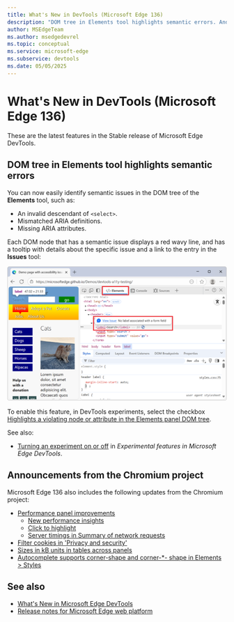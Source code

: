 ```yaml
---
title: What's New in DevTools (Microsoft Edge 136)
description: "DOM tree in Elements tool highlights semantic errors. And more."
author: MSEdgeTeam
ms.author: msedgedevrel
ms.topic: conceptual
ms.service: microsoft-edge
ms.subservice: devtools
ms.date: 05/05/2025
---
```

# What's New in DevTools (Microsoft Edge 136)

These are the latest features in the Stable release of Microsoft Edge DevTools.


<!-- ====================================================================== -->
## DOM tree in Elements tool highlights semantic errors

<!-- Subtitle: DOM elements with semantic errors are highlighted with a wavy line and a tooltip with a link. -->

You can now easily identify semantic issues in the DOM tree of the **Elements** tool, such as: 
* An invalid descendant of `<select>`.
* Mismatched ARIA definitions.
* Missing ARIA attributes.

Each DOM node that has a semantic issue displays a red wavy line, and has a tooltip with details about the specific issue and a link to the entry in the **Issues** tool:

![DOM adorner in Elements](./devtools-136-images/dom-adorner.png)

To enable this feature, in DevTools experiments, select the checkbox [Highlights a violating node or attribute in the Elements panel DOM tree](../../../experimental-features/index.md#highlights-a-violating-node-or-attribute-in-the-elements-panel-dom-tree).

See also:
* [Turning an experiment on or off](../../../experimental-features/index.md#turning-an-experiment-on-or-off) in _Experimental features in Microsoft Edge DevTools_.


<!-- ====================================================================== -->
## Announcements from the Chromium project

Microsoft Edge 136 also includes the following updates from the Chromium project:

* [Performance panel improvements](https://developer.chrome.com/blog/new-in-devtools-136#perf)
   * [New performance insights](https://developer.chrome.com/blog/new-in-devtools-136#perf-insights)
   * [Click to highlight](https://developer.chrome.com/blog/new-in-devtools-136#click-to-highlight)
   * [Server timings in Summary of network requests](https://developer.chrome.com/blog/new-in-devtools-136#server-timings)
* [Filter cookies in 'Privacy and security'](https://developer.chrome.com/blog/new-in-devtools-136#cookies-filter)
* [Sizes in kB units in tables across panels](https://developer.chrome.com/blog/new-in-devtools-136#kb-units)
* [Autocomplete supports corner-shape and corner-*- shape in Elements > Styles](https://developer.chrome.com/blog/new-in-devtools-136#corner-shape-autocomplete)


<!-- ====================================================================== -->
## See also

* [What's New in Microsoft Edge DevTools](../../whats-new.md)
* [Release notes for Microsoft Edge web platform](../../../../web-platform/release-notes/index.md)
